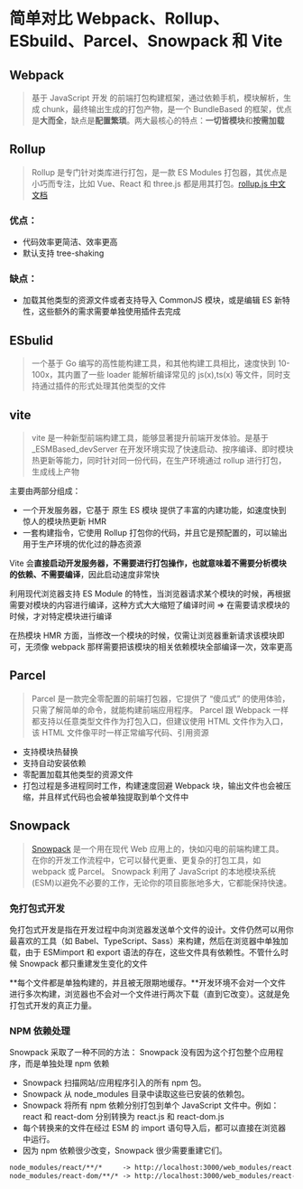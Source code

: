 # 简单对比 Webpack、Rollup、ESbuild、Parcel、Snowpack 和 Vite

## Webpack

> 基于 JavaScript 开发 的前端打包构建框架，通过依赖手机，模块解析，生成 chunk，最终输出生成的打包产物，是一个 BundleBased 的框架，优点是**大而全**，缺点是**配置繁琐**。两大最核心的特点：**一切皆模块**和**按需加载**

## Rollup

> Rollup 是专门针对类库进行打包，是一款 ES Modules 打包器，其优点是小巧而专注，比如 Vue、React 和 three.js 都是用其打包。[rollup.js 中文文档](https://www.rollupjs.com/)

### 优点：

-   代码效率更简洁、效率更高
-   默认支持 tree-shaking

### 缺点：

-   加载其他类型的资源文件或者支持导入 CommonJS 模块，或是编辑 ES 新特性，这些额外的需求需要单独使用插件去完成

## ESbulid

> 一个基于 Go 编写的高性能构建工具，和其他构建工具相比，速度快到 10-100x，其内置了一些 loader 能解析编译常见的 js(x),ts(x) 等文件，同时支持通过插件的形式处理其他类型的文件

## vite

> vite 是一种新型前端构建工具，能够显著提升前端开发体验。是基于 \_ESMBased_devServer 在开发环境实现了快速启动、按序编译、即时模块热更新等能力，同时针对同一份代码，在生产环境通过 rollup 进行打包，生成线上产物

主要由两部分组成：

-   一个开发服务器，它基于 原生 ES 模块 提供了丰富的内建功能，如速度快到惊人的模块热更新 HMR
-   一套构建指令，它使用 Rollup 打包你的代码，并且它是预配置的，可以输出用于生产环境的优化过的静态资源

Vite 会**直接启动开发服务器，不需要进行打包操作，也就意味着不需要分析模块的依赖、不需要编译**，因此启动速度非常快

利用现代浏览器支持 ES Module 的特性，当浏览器请求某个模块的时候，再根据需要对模块的内容进行编译，这种方式大大缩短了编译时间 => 在需要请求模块的时候，才对特定模块进行编译

在热模块 HMR 方面，当修改一个模块的时候，仅需让浏览器重新请求该模块即可，无须像 webpack 那样需要把该模块的相关依赖模块全部编译一次，效率更高

## Parcel

> Parcel 是一款完全零配置的前端打包器，它提供了 “傻瓜式” 的使用体验，只需了解简单的命令，就能构建前端应用程序。
> Parcel 跟 Webpack 一样都支持以任意类型文件作为打包入口，但建议使用 HTML 文件作为入口，该 HTML 文件像平时一样正常编写代码、引用资源

-   支持模块热替换
-   支持自动安装依赖
-   零配置加载其他类型的资源文件
-   打包过程是多进程同时工作，构建速度回避 Webpack 块，输出文件也会被压缩，并且样式代码也会被单独提取到单个文件中

## Snowpack

> [Snowpack](https://www.snowpack.cn/concepts/how-snowpack-works) 是一个用在现代 Web 应用上的，快如闪电的前端构建工具。 在你的开发工作流程中，它可以替代更重、更复杂的打包工具，如 webpack 或 Parcel。 Snowpack 利用了 JavaScript 的本地模块系统(ESM)以避免不必要的工作，无论你的项目膨胀地多大，它都能保持快速。

### 免打包式开发

免打包式开发是指在开发过程中向浏览器发送单个文件的设计。文件仍然可以用你最喜欢的工具（如 Babel、TypeScript、Sass）来构建，然后在浏览器中单独加载，由于 ESMimport 和 export 语法的存在，这些文件具有依赖性。不管什么时候 Snowpack 都只重建发生变化的文件

**每个文件都是单独构建的，并且被无限期地缓存。**开发环境不会对一个文件进行多次构建，浏览器也不会对一个文件进行两次下载（直到它改变）。这就是免打包式开发的真正力量。

### NPM 依赖处理

Snowpack 采取了一种不同的方法： Snowpack 没有因为这个打包整个应用程序，而是单独处理 npm 依赖

-   Snowpack 扫描网站/应用程序引入的所有 npm 包。
-   Snowpack 从 node_modules 目录中读取这些已安装的依赖包。
-   Snowpack 将所有 npm 依赖分别打包到单个 JavaScript 文件中。例如：react 和 react-dom 分别转换为 react.js 和 react-dom.js
-   每个转换来的文件在经过 ESM 的 import 语句导入后，都可以直接在浏览器中运行。
-   因为 npm 依赖很少改变，Snowpack 很少需要重建它们。

```HTML
node_modules/react/**/*     -> http://localhost:3000/web_modules/react.js
node_modules/react-dom/**/* -> http://localhost:3000/web_modules/react-dom.js
```
